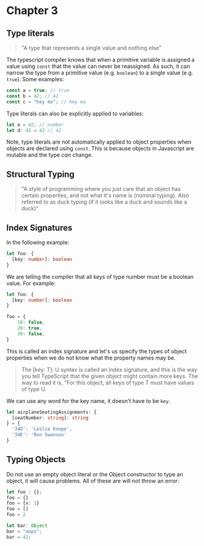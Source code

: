 # Chapter 3

## Type literals 

> "A type that represents a single value and nothing else" 

The typescript compiler knows that when a primitive variable is assigned a value using `const` that the value can never be reassigned. As such, it can narrow the type from a primitive value (e.g. `boolean`) to a single value (e.g. `true`). Some examples: 

```ts
const a = true; // true
const b = 42; // 42
const c = "hey ma"; // hey ma
```

Type literals can also be explicitly applied to variables: 

```ts
let e = 42; // number
let d: 42 = 42 // 42 
```

Note, type literals are not automatically applied to object properties when objects are declared using `const`. This is because objects in Javascript are mutable and the type _can_ change. 

## Structural Typing
> "A style of programming where you just care that an object has certain properties, and not what it's name is (nominal typing). Also referred to as duck typing (if it looks like a duck and sounds like a duck)"

## Index Signatures
In the following example: 
```ts
let foo: {
  [key: number]: boolean 
}
```
We are telling the compiler that all keys of type number must be a boolean value. For example: 

```ts
let foo: {
  [key: number]: boolean 
}

foo = {
    10: false,
    20: true,
    30: false,
}
```
This is called an index signature and let's us specify the types of object properties when we do not know what the property names may be. 

>The [key: T]: U syntax is called an index signature, and this is the way you tell TypeScript that the given object might contain more keys. The way to read it is, “For this object, all keys of type T must have values of type U.

We can use any word for the key name, it doesn't have to be `key`. 
```ts
let airplaneSeatingAssignments: {
  [seatNumber: string]: string
} = {
  '34D': 'Leslie Knope',
  '34E': 'Ron Swanson'
}
```

## Typing Objects
Do not use an empty object literal or the Object constructor to type an object, it will cause problems. All of these are will not throw an error:
```ts
let foo : {};
foo = {}
foo = {x: 1}
foo = []
foo = 2

let bar: Object
bar = "oops";
bar = 42;
```
